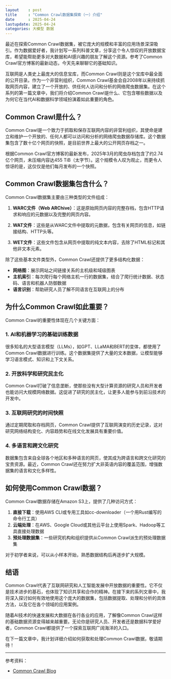 ```yaml
---
layout    : post
title     : "Common Crawl数据集探索（一）介绍"
date      : 2025-04-24
lastupdate: 2025-04-24
categories: 大模型 数据
---
```


最近在探索Common Crawl数据集，被它庞大的规模和丰富的应用场景深深吸引。作为数据爱好者，我计划写一系列科普文章，分享这个令人惊叹的开放数据宝库，希望能帮助更多对大数据和AI感兴趣的朋友了解这个资源。参考了Common Crawl官方博客的最新动态，今天先来聊聊它的基础知识。

互联网是人类史上最庞大的信息宝库，而Common Crawl则是这个宝库中最全面的公开目录。作为一个非营利组织，Common Crawl基金会自2008年以来持续抓取网页内容，建立了一个开放的、供任何人访问和分析的网络爬虫数据集。在这个系列的第一篇文章中，我们将介绍Common Crawl是什么、它包含哪些数据以及为何它在当代AI和数据科学领域扮演着如此重要的角色。

## Common Crawl是什么？

Common Crawl是一个致力于抓取和保存互联网内容的非营利组织，其使命是建立和维护一个开放的、任何人都可以访问和分析的网络爬虫数据存储库。这个数据集包含了数十亿个网页的快照，是目前世界上最大的公开网页存档之一。

根据Common Crawl官方博客的最新发布，2025年3月的爬虫存档包含了约2.74亿个网页，未压缩内容达455 TiB（太字节）。这个规模令人叹为观止，而更令人惊讶的是，这仅仅是他们每月发布的一个快照。

## Common Crawl数据集包含什么？

Common Crawl数据集主要由三种类型的文件组成：

1. **WARC文件（Web ARChive）**：这是原始网页内容的完整存档，包含HTTP请求和响应的元数据以及完整的网页内容。

2. **WAT文件**：这些是从WARC文件中提取的元数据，包含有关网页的信息，如链接结构、HTTP头等。

3. **WET文件**：这些文件包含从网页中提取的纯文本内容，去除了HTML标记和其他非文本元素。

除了这些基本文件类型外，Common Crawl还提供了更多结构化数据：

- **网络图**：展示网站之间链接关系的主机级和域级图表
- **主机索引**：每次爬行每个网络主机一行的数据集，结合了爬行统计数据、状态码、语言和机器人防御数据
- **语言识别**：帮助研究人员了解不同语言在互联网上的分布

## 为什么Common Crawl如此重要？

Common Crawl的重要性体现在几个关键方面：

### 1. AI和机器学习的基础训练数据

很多知名的大型语言模型（LLMs），如GPT、LLaMA和BERT的变体，都使用了Common Crawl数据进行训练。这个数据集提供了大量的文本数据，让模型能够学习语言模式、知识和上下文关系。

### 2. 开放科学和研究民主化

Common Crawl打破了信息垄断，使那些没有大型计算资源的研究人员和开发者也能访问大规模网络数据。这促进了研究的民主化，让更多人能参与到前沿技术的开发中。

### 3. 互联网研究的时间快照

通过定期爬取和存档网页，Common Crawl提供了互联网演变的历史记录，这对研究网络结构变化、内容趋势和在线文化发展具有重要价值。

### 4. 多语言和跨文化研究

数据集包含来自全球各个地区和多种语言的网页，使其成为跨语言和跨文化研究的宝贵资源。最近，Common Crawl还在努力扩大非英语内容的覆盖范围，增强数据集的语言和文化多样性。

## 如何使用Common Crawl数据？

Common Crawl数据存储在Amazon S3上，提供了几种访问方式：

1. **直接下载**：使用AWS CLI或专用工具如cc-downloader（一个用Rust编写的命令行工具）
2. **云端处理**：在AWS、Google Cloud或其他云平台上使用Spark、Hadoop等工具直接处理数据
3. **预处理数据集**：一些研究机构和组织提供从Common Crawl派生的预处理数据集

对于初学者来说，可以从小样本开始，熟悉数据结构后再逐步扩大规模。

## 结语

Common Crawl代表了互联网研究和人工智能发展中开放数据的重要性。它不仅是技术进步的基石，也体现了知识共享和合作的精神。在接下来的系列文章中，我将深入探讨如何有效地使用这个庞大的数据集，包括数据提取、处理和分析的具体方法，以及它在各个领域的应用案例。

随着AI技术的快速发展和大数据在各行各业的应用，了解像Common Crawl这样的基础数据资源变得越来越重要。无论你是研究人员、开发者还是数据科学爱好者，Common Crawl都提供了一个探索互联网广阔海洋的入口。

在下一篇文章中，我计划详细介绍如何获取和处理Common Crawl数据，敬请期待！

-----

参考资料：
- [Common Crawl Blog](https://commoncrawl.org/blog) 